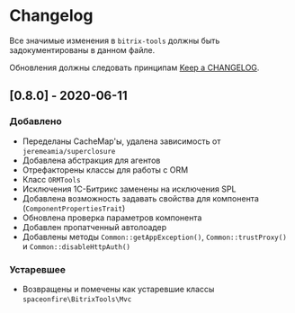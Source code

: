 # Changelog

Все значимые изменения в `bitrix-tools` должны быть задокументированы в данном файле.

Обновления должны следовать принципам [Keep a CHANGELOG](http://keepachangelog.com/).

<!--
## [X.Y.Z] - YYYY-MM-DD
### Добавлено
- Nothing

### Устаревшее
- Nothing

### Исправлено
- Nothing

### Удалено
- Nothing

### Безопасность
- Nothing
-->

## [0.8.0] - 2020-06-11
### Добавлено
- Переделаны CacheMap'ы, удалена зависимость от `jeremeamia/superclosure`
- Добавлена абстракция для агентов
- Отрефакторены классы для работы с ORM
- Класс `ORMTools`
- Исключения 1С-Битрикс заменены на исключения SPL
- Добавлена возможность задавать свойства для компонента (`ComponentPropertiesTrait`)
- Обновлена проверка параметров компонента
- Добавлен пропатченный автолоадер
- Добавлены методы `Common::getAppException()`, `Common::trustProxy()` и `Common::disableHttpAuth()`

### Устаревшее
- Возвращены и помечены как устаревшие классы `spaceonfire\BitrixTools\Mvc`

